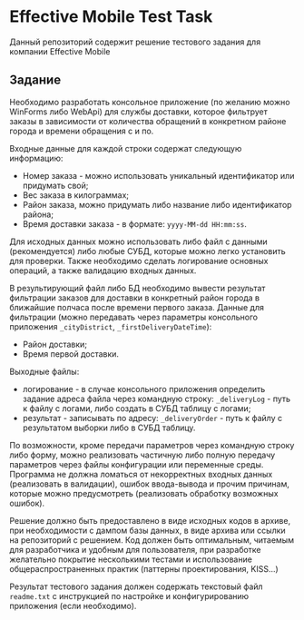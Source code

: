 # Effective Mobile Test Task
Данный репозиторий содержит решение тестового задания для компании Effective Mobile

## Задание
Необходимо разработать консольное приложение (по желанию можно WinForms либо WebApi) для службы доставки, которое фильтрует заказы в зависимости от количества обращений в конкретном районе города и времени обращения с и по.

Входные данные для каждой строки содержат следующую информацию:
* Номер заказа - можно использовать уникальный идентификатор или придумать свой;
* Вес заказа в килограммах;
* Район заказа, можно придумать либо название либо идентификатор района;
* Время доставки заказа - в формате: `yyyy-MM-dd HH:mm:ss`.

Для исходных данных можно использовать либо файл с данными (рекомендуется) либо любые СУБД, которые можно легко установить для проверки.
Также необходимо сделать логирование основных операций, а также валидацию входных данных.

В результирующий файл либо БД необходимо вывести результат фильтрации заказов для доставки в конкретный район города в ближайшие полчаса после времени первого заказа.
Данные для фильтрации (можно передавать через параметры консольного приложения `_cityDistrict`, `_firstDeliveryDateTime`):
* Район доставки;
* Время первой доставки.

Выходные файлы:
* логирование - в случае консольного приложения определить задание адреса файла через командную строку: `_deliveryLog` - путь к файлу с логами, либо создать в СУБД таблицу с логами;
* результат - записывать по адресу: `_deliveryOrder` - путь к файлу с результатом выборки либо в СУБД таблицу.

По возможности, кроме передачи параметров через командную строку либо форму, можно реализовать частичную либо полную передачу параметров через файлы конфигурации или переменные среды. Программа не должна ломаться от некорректных входных данных (реализовать в валидации), ошибок ввода-вывода и прочим причинам, которые можно предусмотреть (реализовать обработку возможных ошибок).

Решение должно быть предоставлено в виде исходных кодов в архиве, при необходимости с дампом базы данных, в виде архива или ссылки на репозиторий с решением.
Код должен быть оптимальным, читаемым для разработчика и удобным для пользователя, при разработке желательно покрытие несколькими тестами и использование общераспространенных практик (паттерны проектирования, KISS...)

Результат тестового задания должен содержать текстовый файл `readme.txt` с инструкцией по настройке и конфигурированию приложения (если необходимо).